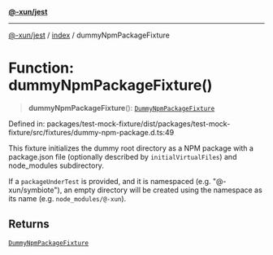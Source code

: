 [**@-xun/jest**](../../README.md)

***

[@-xun/jest](../../README.md) / [index](../README.md) / dummyNpmPackageFixture

# Function: dummyNpmPackageFixture()

> **dummyNpmPackageFixture**(): [`DummyNpmPackageFixture`](../type-aliases/DummyNpmPackageFixture.md)

Defined in: packages/test-mock-fixture/dist/packages/test-mock-fixture/src/fixtures/dummy-npm-package.d.ts:49

This fixture initializes the dummy root directory as a NPM package with a
package.json file (optionally described by `initialVirtualFiles`) and
node_modules subdirectory.

If a `packageUnderTest` is provided, and it is namespaced (e.g.
"@-xun/symbiote"), an empty directory will be created using the namespace as
its name (e.g. `node_modules/@-xun`).

## Returns

[`DummyNpmPackageFixture`](../type-aliases/DummyNpmPackageFixture.md)
